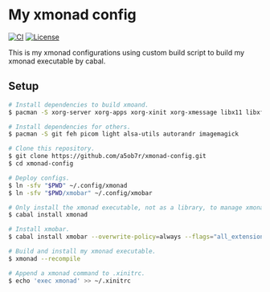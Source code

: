 # My xmonad config

[![CI](https://github.com/a5ob7r/xmonad-config/actions/workflows/ci.yaml/badge.svg)](https://github.com/a5ob7r/xmonad-config/actions/workflows/ci.yaml)
[![License](https://img.shields.io/badge/License-BSD_3--Clause-blue.svg)](https://opensource.org/licenses/BSD-3-Clause)

This is my xmonad configurations using custom build script to build my xmonad executable by cabal.

## Setup

```sh
# Install dependencies to build xmoand.
$ pacman -S xorg-server xorg-apps xorg-xinit xorg-xmessage libx11 libxft libxinerama libxrandr libxss pkgconf

# Install dependencies for others.
$ pacman -S git feh picom light alsa-utils autorandr imagemagick

# Clone this repository.
$ git clone https://github.com/a5ob7r/xmonad-config.git
$ cd xmonad-config

# Deploy configs.
$ ln -sfv "$PWD" ~/.config/xmonad
$ ln -sfv "$PWD/xmobar" ~/.config/xmobar

# Only install the xmonad executable, not as a library, to manage xmonad.
$ cabal install xmonad

# Install xmobar.
$ cabal install xmobar --overwrite-policy=always --flags="all_extensions"

# Build and install my xmonad executable.
$ xmonad --recompile

# Append a xmonad command to .xinitrc.
$ echo 'exec xmonad' >> ~/.xinitrc
```
